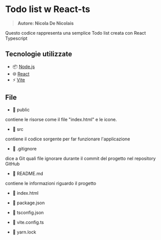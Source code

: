 # Todo list w React-ts

> <b>Autore: Nicola De Nicolais</b>

Questo codice rappresenta una semplice Todo list creata con React Typescript

## Tecnologie utilizzate
- 📦 [Node.js](https://nodejs.org/)
- 🌐 [React](https://reactjs.org/)
- ⚡ [Vite](https://vitejs.dev)
## File
- 📂 public

contiene le risorse come il file "index.html" e le icone.
- 📂 src

contiene il codice sorgente per far funzionare l'applicazione
- 📄 .gitignore

dice a Git quali file ignorare durante il commit del progetto nel repository GitHub
- 📄 README.md

contiene le informazioni riguardo il progetto
- 📄 index.html


- 📄 package.json
- 📄 tsconfig.json
- 📄 vite.config.ts
- 📄 yarn.lock